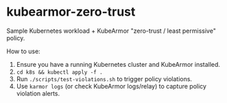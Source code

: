 # kubearmor-zero-trust

Sample Kubernetes workload + KubeArmor "zero-trust / least permissive" policy.

How to use:
1. Ensure you have a running Kubernetes cluster and KubeArmor installed.
2. `cd k8s && kubectl apply -f .`
3. Run `./scripts/test-violations.sh` to trigger policy violations.
4. Use `karmor logs` (or check KubeArmor logs/relay) to capture policy violation alerts.

